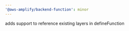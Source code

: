 ```yaml
---
'@aws-amplify/backend-function': minor
---
```


adds support to reference existing layers in defineFunction

